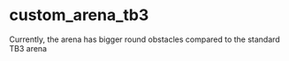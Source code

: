 # custom_arena_tb3

Currently, the arena has bigger round obstacles compared to the standard TB3 arena


